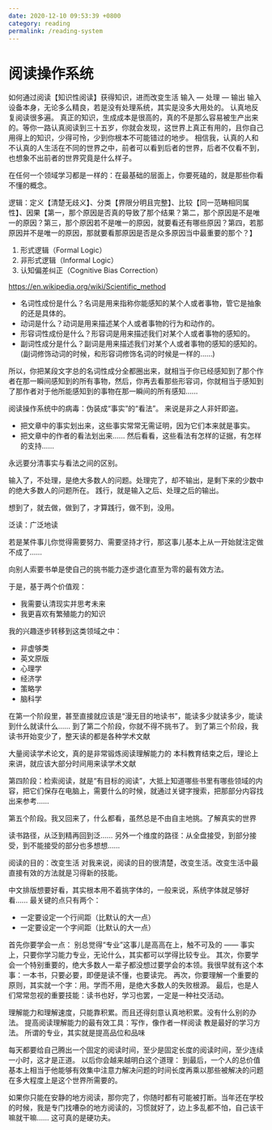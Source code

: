 ```yaml
---
date: 2020-12-10 09:53:39 +0800
category: reading
permalink: /reading-system
---
```


# 阅读操作系统

如何通过阅读【知识性阅读】获得知识，进而改变生活
输入 — 处理 — 输出
输入设备本身，无论多么精良，若是没有处理系统，其实是没多大用处的。
认真地反复阅读很多遍。
真正的知识，生成成本是很高的，真的不是那么容易被生产出来的。等你一路认真阅读到三十五岁，你就会发现，这世界上真正有用的，且你自己用得上的知识，少得可怜，少到你根本不可能错过的地步。 相信我，认真的人和不认真的人生活在不同的世界之中，前者可以看到后者的世界，后者不仅看不到，也想象不出前者的世界究竟是什么样子。

在任何一个领域学习都是一样的：在最基础的层面上，你要死磕的，就是那些你看不懂的概念。

逻辑：定义【清楚无歧义】、分类【界限分明且完整】、比较【同一范畴相同属性】、因果【第一，那个原因是否真的导致了那个结果？第二，那个原因是不是唯一的原因？第三，那个原因若不是唯一的原因，就要看还有哪些原因？第四，若那原因并不是唯一的原因，那就要看那原因是否是众多原因当中最重要的那个？】

1. 形式逻辑（Formal Logic）
2. 非形式逻辑（Informal Logic）
3. 认知偏差纠正（Cognitive Bias Correction）

https://en.wikipedia.org/wiki/Scientific_method

* 名词性成份是什么？名词是用来指称你能感知的某个人或者事物，管它是抽象的还是具体的。
* 动词是什么？动词是用来描述某个人或者事物的行为和动作的。
* 形容词性成份是什么？形容词是用来描述我们对某个人或者事物的感知的。
* 副词性成分是什么？副词是用来描述我们对某个人或者事物的感知的感知的。(副词修饰动词的时候，和形容词修饰名词的时候是一样的……)

所以，你把某段文字总的名词性成分全都圈出来，就相当于你已经感知到了那个作者在那一瞬间感知到的所有事物，然后，你再去看那些形容词，你就相当于感知到了那作者对于他所能感知到的事物在那一瞬间的所有感知……

阅读操作系统中的病毒：伪装成“事实”的“看法”。
来说是非之人非奸即盗。

* 把文章中的事实划出来，这些事实常常无需证明，因为它们本来就是事实。
* 把文章中的作者的看法划出来…… 然后看看，这些看法有怎样的证据，有怎样的支持……

永远要分清事实与看法之间的区别。

输入了，不处理，是绝大多数人的问题。处理完了，却不输出，是剩下来的少数中的绝大多数人的问题所在。
践行，就是输入之后、处理之后的输出。

想到了，就去做，做到了，才算践行，做不到，没用。

泛读：广泛地读

若是某件事儿你觉得需要努力、需要坚持才行，那这事儿基本上从一开始就注定做不成了……

向别人索要书单是使自己的挑书能力逐步退化直至为零的最有效方法。

于是，基于两个价值观：

* 我需要认清现实并思考未来
* 我更喜欢有繁殖能力的知识

我的兴趣逐步转移到这类领域之中：

* 非虚够类
* 英文原版
* 心理学
* 经济学
* 策略学
* 脑科学

在第一个阶段里，甚至直接就应该是“漫无目的地读书”，能读多少就读多少，能读到什么就读什么……
到了第二个阶段，你就不得不挑书了。
到了第三个阶段，我读书开始变少了，整天读的都是各种学术文献

大量阅读学术论文，真的是非常锻炼阅读理解能力的
本科教育结束之后，理论上来讲，就应该大部分时间用来读学术文献

第四阶段：检索阅读，就是“有目标的阅读”，大抵上知道哪些书里有哪些领域的内容，把它们保存在电脑上，需要什么的时候，就通过关键字搜索，把那部分内容找出来参考……

第五个阶段。我又回来了，什么都看，虽然总是不由自主地挑。了解真实的世界

读书路径，从泛到精再回到泛……
另外一个维度的路径：从全盘接受，到部分接受，到不能接受的部分也多想想……

阅读的目的：改变生活
对我来说，阅读的目的很清楚，改变生活。改变生活中最直接有效的方法就是习得新的技能。

中文排版想要好看，其实根本用不着挑字体的，一般来说，系统字体就足够好看…… 最关键的点只有两个：

* 一定要设定一个行间距（比默认的大一点）
* 一定要设定一个字间距（比默认的大一点）

首先你要学会一点：
别总觉得“专业”这事儿是高高在上，触不可及的 —— 事实上，只要你学习能力专业，无论什么，其实都可以学得比较专业。
其次，你要学会一个特别重要的，绝大多数人一辈子都没想过要学会的本领。我很早就有这个本事：一本书，只要必要，即便是读不懂，也要读完。
再次，你要理解一个重要的原则，其实就一个字：用。学而不用，是绝大多数人的失败根源。
最后，也是人们常常忽视的重要技能：读书也好，学习也罢，一定是一种社交活动。

理解能力和理解速度，只能靠积累。而且还得刻意认真地积累。没有什么别的办法。
提高阅读理解能力的最有效工具：写作，像作者一样阅读
教是最好的学习方法。
所谓的专业，其实就是提高品位和品味

每天都要给自己腾出一个固定的阅读时间，至少是固定长度的阅读时间，至少连续一小时，这才是正道。
以后你会越来越明白这个道理：
到最后，一个人的总价值基本上相当于他能够有效集中注意力解决问题的时间长度再乘以那些被解决的问题在多大程度上是这个世界所需要的。

如果你只能在安静的地方阅读，那你完了，你随时都有可能被打断。当年还在学校的时候，我是专门找嘈杂的地方阅读的，习惯就好了，边上多乱都不怕，自己该干嘛就干嘛…… 这可真的是硬功夫。
